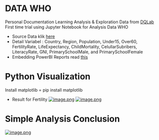 # DATA WHO

Personal Documentation Learning Analysis & Exploration Data from [DQLab](https://dqlab.id/)
First time trial using Jupyter Notebook for Analysis Data WHO 
- Source Data klik [here](https://prod-edxapp.edx-cdn.org/assets/courseware/v1/ccdc87b80d92a9c24de2f04daec5bb58/asset-v1:MITx+15.071x+3T2019+type@asset+block/WHO.csv)
- Detail Variabel : Country, Region, Population, Under15, Over60, FertilityRate, LifeExpectancy, ChildMortality, CelullarSubribers, LiteracyRate, GNI, PrimarySchoolMale, and PrimarySchoolFemale
- Embedding PowerBI Reports read [this](https://www.sqlshack.com/embedding-power-bi-reports-in-jupyter-notebooks/)

# Python Visualization
Install matplotlib = pip install matplotlib
- Result for Fertility 
[![image.png](https://i.postimg.cc/HLY8hxgG/image.png)](https://postimg.cc/G4fpBbtz)
[![image.png](https://i.postimg.cc/HWZz0qbs/image.png)](https://postimg.cc/3WG2YbLP)

# Simple Analysis Conclusion 
[![image.png](https://i.postimg.cc/nhZkYB3p/image.png)](https://postimg.cc/gnS8GX9T)
